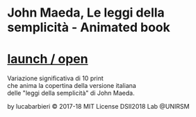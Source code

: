 # John Maeda, Le leggi della semplicità - Animated book 
 # [launch / open]( http://dsii-2018-unirsm.github.io/lucabarbieri/10print/animated_book.html)
             

Variazione significativa di 10 print    
che anima la copertina della versione italiana    
delle "leggi della semplicità" di John Maeda.    

by lucabarbieri © 2017-18 MIT License
DSII2018 Lab @UNIRSM
